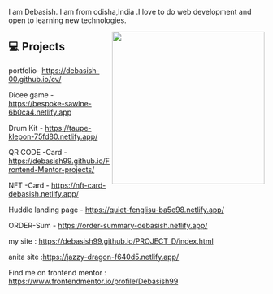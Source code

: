 I am Debasish. I am from odisha,India .I love to do web development and open to learning new technologies.


<img align='right' src='http://www.jenyalestina.com/blog/wp-content/uploads/2019/05/web-development-1024x582.jpg' width='300"'>


## 💻 Projects

portfolio- https://debasish-00.github.io/cv/

Dicee game - https://bespoke-sawine-6b0ca4.netlify.app

Drum Kit - https://taupe-klepon-75fd80.netlify.app/

QR CODE -Card - https://debasish99.github.io/Frontend-Mentor-projects/

NFT -Card - https://nft-card-debasish.netlify.app/

Huddle landing page - https://quiet-fenglisu-ba5e98.netlify.app/

ORDER-Sum - https://order-summary-debasish.netlify.app/

my site : https://debasish99.github.io/PROJECT_D/index.html

anita site :https://jazzy-dragon-f640d5.netlify.app/

Find me on frontend mentor : https://www.frontendmentor.io/profile/Debasish99
